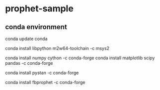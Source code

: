 # prophet-sample

## conda environment
conda update conda

conda install libpython m2w64-toolchain -c msys2

conda install numpy cython -c conda-forge
conda install matplotlib scipy pandas -c conda-forge

conda install pystan -c conda-forge

conda install fbprophet -c conda-forge
